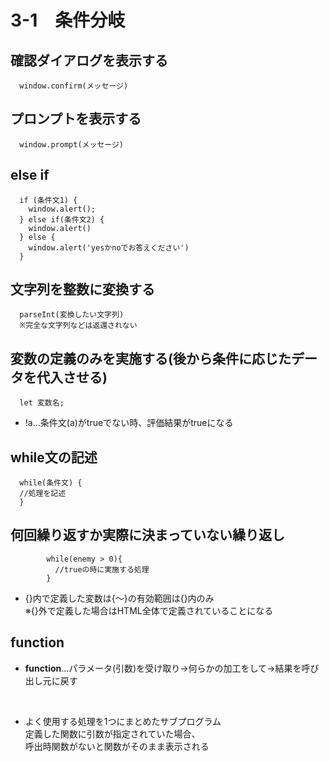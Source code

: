 # 3-1　条件分岐

## 確認ダイアログを表示する
      window.confirm(メッセージ)

## プロンプトを表示する
      window.prompt(メッセージ)

## else if
      if (条件文1) {
        window.alert();
      } else if(条件文2) {
        window.alert()
      } else {
        window.alert('yesかnoでお答えください')
      }

## 文字列を整数に変換する
      parseInt(変換したい文字列)  
      ※完全な文字列などは返還されない

## 変数の定義のみを実施する(後から条件に応じたデータを代入させる)
      let 変数名;

- !a…条件文(a)がtrueでない時、評価結果がtrueになる

## while文の記述
      while(条件文) {  
      //処理を記述  
      }

## 何回繰り返すか実際に決まっていない繰り返し
            while(enemy > 0){
              //trueの時に実施する処理
            }

- {}内で定義した変数は{～}の有効範囲は{}内のみ  
  ※{}外で定義した場合はHTML全体で定義されていることになる

## function
- **function**…パラメータ(引数)を受け取り→何らかの加工をして→結果を呼び出し元に戻す
<br>

- よく使用する処理を1つにまとめたサブプログラム  
  定義した関数に引数が指定されていた場合、  
  呼出時関数がないと関数がそのまま表示される
